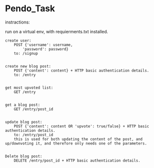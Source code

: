 # Pendo_Task

instractions:

run on a virtual env, with requierments.txt installed.

	create user:
		POST {'username': username,
			'password': password}
		to: /signup
	

	create new blog post:
		POST {'content': content} + HTTP basic authentication details.
		to: /entry
	
	
	get most upvoted list:
		GET /entry
	

	get a blog post:
		GET /entry/post_id
	

	update blog post:
		POST {'content': content OR 'upvote': true/false} + HTTP basic authentication details.
		to: /entry/post_id
		this is used for both updating the content of the post, and up/downvoting it, and therefore only needs one of the parameters.
	
	
	Delete blog post:
		DELETE /entry/post_id + HTTP basic authentication details.
	

	